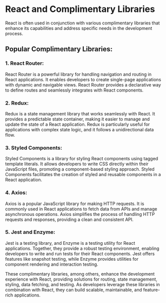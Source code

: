 # React and Complimentary Libraries

React is often used in conjunction with various complimentary libraries that enhance its capabilities and address specific needs in the development process.

## Popular Complimentary Libraries:

### 1. React Router:

React Router is a powerful library for handling navigation and routing in React applications. It enables developers to create single-page applications with dynamic and navigable views. React Router provides a declarative way to define routes and seamlessly integrates with React components.

### 2. Redux:

Redux is a state management library that works seamlessly with React. It provides a predictable state container, making it easier to manage and update the state of a React application. Redux is particularly useful for applications with complex state logic, and it follows a unidirectional data flow.

### 3. Styled Components:

Styled Components is a library for styling React components using tagged template literals. It allows developers to write CSS directly within their JavaScript files, promoting a component-based styling approach. Styled Components facilitates the creation of styled and reusable components in a React application.

### 4. Axios:

Axios is a popular JavaScript library for making HTTP requests. It is commonly used in React applications to fetch data from APIs and manage asynchronous operations. Axios simplifies the process of handling HTTP requests and responses, providing a clean and consistent API.

### 5. Jest and Enzyme:

Jest is a testing library, and Enzyme is a testing utility for React applications. Together, they provide a robust testing environment, enabling developers to write and run tests for their React components. Jest offers features like snapshot testing, while Enzyme provides utilities for component rendering and interaction testing.

These complimentary libraries, among others, enhance the development experience with React, providing solutions for routing, state management, styling, data fetching, and testing. As developers leverage these libraries in combination with React, they can build scalable, maintainable, and feature-rich applications.
